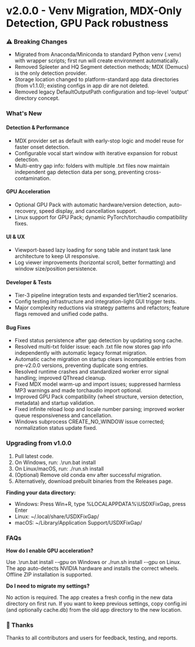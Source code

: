 ﻿# v2.0.0 - Venv Migration, MDX-Only Detection, GPU Pack robustness

### ⚠️ Breaking Changes

- Migrated from Anaconda/Miniconda to standard Python venv (.venv) with wrapper scripts; first run will create environment automatically.
- Removed Spleeter and HQ Segment detection methods; MDX (Demucs) is the only detection provider.
- Storage location changed to platform-standard app data directories (from v1.1.0); existing configs in app dir are not deleted.
- Removed legacy DefaultOutputPath configuration and top-level 'output' directory concept.

### What's New

#### Detection & Performance
- MDX provider set as default with early-stop logic and model reuse for faster onset detection.
- Configurable vocal start window with iterative expansion for robust detection.
- Multi-entry gap info: folders with multiple .txt files now maintain independent gap detection data per song, preventing cross-contamination.

#### GPU Acceleration
- Optional GPU Pack with automatic hardware/version detection, auto-recovery, speed display, and cancellation support.
- Linux support for GPU Pack; dynamic PyTorch/torchaudio compatibility fixes.

#### UI & UX
- Viewport-based lazy loading for song table and instant task lane architecture to keep UI responsive.
- Log viewer improvements (horizontal scroll, better formatting) and window size/position persistence.

#### Developer & Tests
- Tier-3 pipeline integration tests and expanded tier1/tier2 scenarios.
- Config testing infrastructure and integration-light GUI trigger tests.
- Major complexity reductions via strategy patterns and refactors; feature flags removed and unified code paths.

#### Bug Fixes
- Fixed status persistence after gap detection by updating song cache.
- Resolved multi-txt folder issue: each .txt file now stores gap info independently with automatic legacy format migration.
- Automatic cache migration on startup clears incompatible entries from pre-v2.0.0 versions, preventing duplicate song entries.
- Resolved runtime crashes and standardized worker error signal handling; improved QThread cleanup.
- Fixed MDX model warm-up and import issues; suppressed harmless MP3 warnings and made torchaudio import optional.
- Improved GPU Pack compatibility (wheel structure, version detection, metadata) and startup validation.
- Fixed infinite reload loop and locale number parsing; improved worker queue responsiveness and cancellation.
- Windows subprocess CREATE_NO_WINDOW issue corrected; normalization status update fixed.

### Upgrading from v1.0.0

1. Pull latest code.
2. On Windows, run: .\run.bat install
3. On Linux/macOS, run: ./run.sh install
4. (Optional) Remove old conda env after successful migration.
5. Alternatively, download prebuilt binaries from the Releases page.

**Finding your data directory:**

- Windows: Press Win+R, type %LOCALAPPDATA%\USDXFixGap, press Enter
- Linux: ~/.local/share/USDXFixGap/
- macOS: ~/Library/Application Support/USDXFixGap/

### FAQs

**How do I enable GPU acceleration?**

Use .\run.bat install --gpu on Windows or ./run.sh install --gpu on Linux. The app auto-detects NVIDIA hardware and installs the correct wheels. Offline ZIP installation is supported.

**Do I need to migrate my settings?**

No action is required. The app creates a fresh config in the new data directory on first run. If you want to keep previous settings, copy config.ini (and optionally cache.db) from the old app directory to the new location.

### 🙏 Thanks

Thanks to all contributors and users for feedback, testing, and reports.